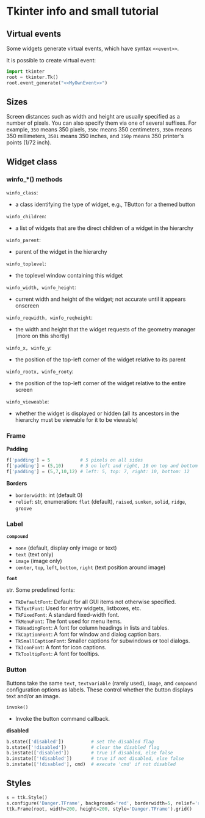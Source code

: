 # Tkinter info and small tutorial

## Virtual events

Some widgets generate virtual events, which have syntax `<<event>>`.

It is possible to create virtual event:
```python
import tkinter
root = tkinter.Tk()
root.event_generate("<<MyOwnEvent>>")
```

## Sizes

Screen distances such as width and height are usually specified as a 
number of pixels. You can also specify them via one of several 
suffixes. For example, `350` means 350 pixels, `350c` means 350 
centimeters, `350m` means 350 millimeters, `350i` means 350 inches, 
and `350p` means 350 printer's points (1/72 inch).

## Widget class

### winfo_*() methods

`winfo_class`:
- a class identifying the type of widget, e.g., 
  TButton for a themed button

`winfo_children`:
- a list of widgets that are the direct children of a widget
  in the hierarchy

`winfo_parent`:
- parent of the widget in the hierarchy

`winfo_toplevel`:
- the toplevel window containing this widget

`winfo_width, winfo_height`:
- current width and height of the widget; 
  not accurate until it appears onscreen

`winfo_reqwidth, winfo_reqheight`:
- the width and height that the widget 
  requests of the geometry manager (more on this shortly)

`winfo_x, winfo_y`:
- the position of the top-left corner of the widget 
  relative to its parent

`winfo_rootx, winfo_rooty`:
- the position of the top-left corner of the widget 
  relative to the entire screen

`winfo_vieweable`:
- whether the widget is displayed or hidden 
  (all its ancestors in the hierarchy must be viewable 
  for it to be viewable) 

### Frame

**Padding**
```python
f['padding'] = 5           # 5 pixels on all sides
f['padding'] = (5,10)      # 5 on left and right, 10 on top and bottom
f['padding'] = (5,7,10,12) # left: 5, top: 7, right: 10, bottom: 12
```

**Borders**

- `borderwidth`: int (default 0)
- `relief`: str, enumeration: `flat` (default), `raised`, `sunken`, `solid`, `ridge`, `groove`

### Label

**`compound`**
- `none` (default, display only image or text)
- `text` (text only)
- `image` (image only)
- `center`, `top`, `left`, `bottom`, `right` (text position around image)

**`font`**

str. Some predefined fonts:
- `TkDefaultFont`: Default for all GUI items not otherwise specified.
- `TkTextFont`: Used for entry widgets, listboxes, etc.
- `TkFixedFont`: A standard fixed-width font.
- `TkMenuFont`: The font used for menu items.
- `TkHeadingFont`: A font for column headings in lists and tables.
- `TkCaptionFont`: A font for window and dialog caption bars.
- `TkSmallCaptionFont`: Smaller captions for subwindows or tool dialogs.
- `TkIconFont`: A font for icon captions.
- `TkTooltipFont`: A font for tooltips.

### Button

Buttons take the same `text`, `textvariable` (rarely used), `image`, 
and `compound` configuration options as labels. These control 
whether the button displays text and/or an image.

`invoke()`
- Invoke the button command callback.

**disabled**
```python
b.state(['disabled'])          # set the disabled flag
b.state(['!disabled'])         # clear the disabled flag
b.instate(['disabled'])        # true if disabled, else false
b.instate(['!disabled'])       # true if not disabled, else false
b.instate(['!disabled'], cmd)  # execute 'cmd' if not disabled
```


## Styles

```python
s = ttk.Style()
s.configure('Danger.TFrame', background='red', borderwidth=5, relief='raised')
ttk.Frame(root, width=200, height=200, style='Danger.TFrame').grid()
```

